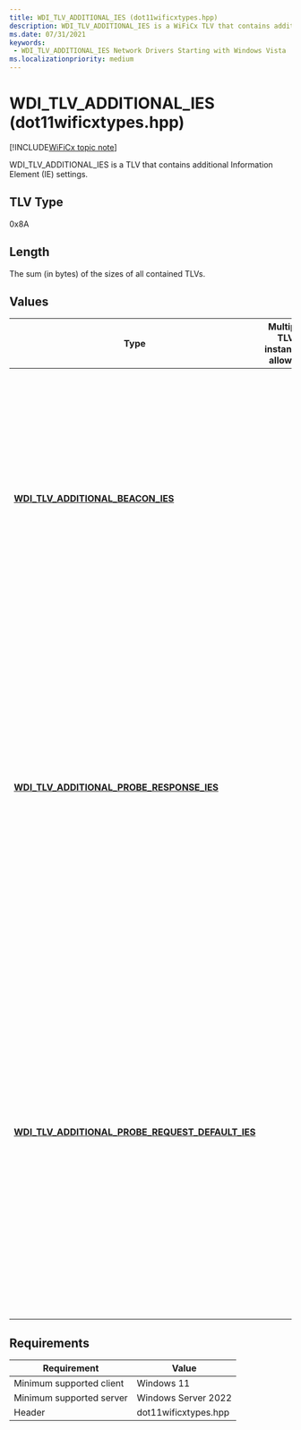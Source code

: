 ```yaml
---
title: WDI_TLV_ADDITIONAL_IES (dot11wificxtypes.hpp)
description: WDI_TLV_ADDITIONAL_IES is a WiFiCx TLV that contains additional Information Element (IE) settings.
ms.date: 07/31/2021
keywords:
 - WDI_TLV_ADDITIONAL_IES Network Drivers Starting with Windows Vista
ms.localizationpriority: medium
---
```


# WDI\_TLV\_ADDITIONAL\_IES (dot11wificxtypes.hpp)

[!INCLUDE[WiFiCx topic note](../includes/wificx-version-warning.md)]


WDI\_TLV\_ADDITIONAL\_IES is a TLV that contains additional Information Element (IE) settings.

## TLV Type


0x8A

## Length


The sum (in bytes) of the sizes of all contained TLVs.

## Values


| Type                                                                                                       | Multiple TLV instances allowed | Optional | Description                                                                                                                                                                                                                                                                                                          |
|------------------------------------------------------------------------------------------------------------|--------------------------------|----------|----------------------------------------------------------------------------------------------------------------------------------------------------------------------------------------------------------------------------------------------------------------------------------------------------------------------|
| [**WDI\_TLV\_ADDITIONAL\_BEACON\_IES**](wdi-tlv-additional-beacon-ies.md)                                 |                                | X        | An array of beacon IEs. The Wi-Fi Direct port must add these additional IEs to the beacon packets when it is acting as a Group Owner. This is ignored when the Wi-Fi Direct port is operating in device or client mode.                                                                                              |
| [**WDI\_TLV\_ADDITIONAL\_PROBE\_RESPONSE\_IES**](wdi-tlv-additional-probe-response-ies.md)                |                                | X        | An array of probe response IEs. The Wi-Fi Direct port must add these additional IEs to the probe response packets when it is acting as a Wi-Fi Direct device or Group Owner. This is ignored when the Wi-Fi Direct port is operating in client mode.                                                                 |
| [**WDI\_TLV\_ADDITIONAL\_PROBE\_REQUEST\_DEFAULT\_IES**](wdi-tlv-additional-probe-request-default-ies.md) |                                | X        | An array of additional probe request IEs. This offset is relative to the start of the buffer that contains this structure. The Wi-Fi Direct port must add these additional IEs to the probe request packets that it transmits. Note that a Wi-Fi Direct discover request may override the default probe request IEs. |

 

## Requirements

|Requirement|Value|
|--- |--- |
|Minimum supported client|Windows 11|
|Minimum supported server|Windows Server 2022|
|Header|dot11wificxtypes.hpp|

 

 





